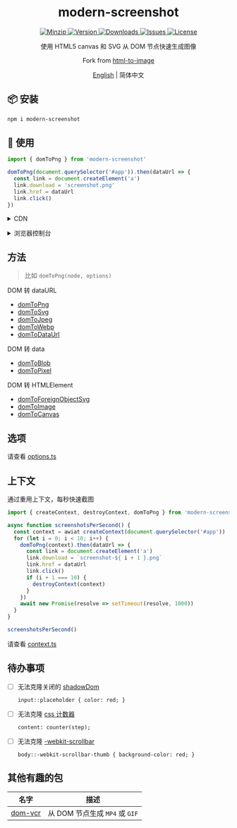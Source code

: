 <h1 align="center">modern-screenshot</h1>

<p align="center">
  <a href="https://unpkg.com/modern-screenshot">
    <img src="https://img.shields.io/bundlephobia/minzip/modern-screenshot" alt="Minzip">
  </a>
  <a href="https://www.npmjs.com/package/modern-screenshot">
    <img src="https://img.shields.io/npm/v/modern-screenshot.svg" alt="Version">
  </a>
  <a href="https://www.npmjs.com/package/modern-screenshot">
    <img src="https://img.shields.io/npm/dw/modern-screenshot" alt="Downloads">
  </a>
  <a href="https://github.com/qq15725/modern-screenshot/issues">
    <img src="https://img.shields.io/github/issues/qq15725/modern-screenshot" alt="Issues">
  </a>
  <a href="https://github.com/qq15725/modern-screenshot/blob/master/LICENSE">
    <img src="https://img.shields.io/npm/l/modern-screenshot.svg" alt="License">
  </a>
</p>

<p align="center">使用 HTML5 canvas 和 SVG 从 DOM 节点快速生成图像</p>

<p align="center">Fork from <a href="https://github.com/bubkoo/html-to-image">html-to-image</a></p>

<p align="center"><a href="README.md">English</a> | 简体中文</p>

## 📦 安装

```sh
npm i modern-screenshot
```

## 🦄 使用

```ts
import { domToPng } from 'modern-screenshot'

domToPng(document.querySelector('#app')).then(dataUrl => {
  const link = document.createElement('a')
  link.download = 'screenshot.png'
  link.href = dataUrl
  link.click()
})
```

<details>
<summary>CDN</summary><br>

```html
<script src="https://unpkg.com/modern-screenshot"></script>
<script>
  modernScreenshot.domToPng(document.querySelector('body')).then(dataUrl => {
    const link = document.createElement('a')
    link.download = 'screenshot.png'
    link.href = dataUrl
    link.click()
  })
</script>
```

<br></details>

<details>
<summary>浏览器控制台</summary><br>

> ⚠️ 由于 CORS 部分嵌入将失败

  ```js
  const script = document.createElement('script')
  script.src = "https://unpkg.com/modern-screenshot"
  document.getElementsByTagName('head')[0].appendChild(script)

  script.onload = () => {
    modernScreenshot
      .domToImage(document.querySelector('body'), {
        debug: true,
        progress: (current, total) => {
          console.log(`${ current }/${ total }`)
        }
      })
      .then(img => {
        const width = 600
        const height = img.height * (width / img.width)
        console.log('%c ', [
          `padding: 0 ${ width / 2 }px;`,
          `line-height: ${ height }px;`,
          `background-image: url('${ img.src }');`,
          `background-size: 100% 100%;`,
        ].join(''))
      })
  }
  ```

<br></details>

## 方法

> 比如 `domToPng(node, options)`

DOM 转 dataURL

- [domToPng](src/converts/dom-to-png.ts)
- [domToSvg](src/converts/dom-to-svg.ts)
- [domToJpeg](src/converts/dom-to-jpeg.ts)
- [domToWebp](src/converts/dom-to-webp.ts)
- [domToDataUrl](src/converts/dom-to-data-url.ts)

DOM 转 data

- [domToBlob](src/converts/dom-to-blob.ts)
- [domToPixel](src/converts/dom-to-pixel.ts)

DOM 转 HTMLElement

- [domToForeignObjectSvg](src/converts/dom-to-foreign-object-svg.ts)
- [domToImage](src/converts/dom-to-image.ts)
- [domToCanvas](src/converts/dom-to-canvas.ts)

## 选项

请查看 [options.ts](src/options.ts)

## 上下文

通过重用上下文，每秒快速截图

```ts
import { createContext, destroyContext, domToPng } from 'modern-screenshot'

async function screenshotsPerSecond() {
  const context = awiat createContext(document.querySelector('#app'))
  for (let i = 0; i < 10; i++) {
    domToPng(context).then(dataUrl => {
      const link = document.createElement('a')
      link.download = `screenshot-${ i + 1 }.png`
      link.href = dataUrl
      link.click()
      if (i + 1 === 10) {
        destroyContext(context)
      }
    })
    await new Promise(resolve => setTimeout(resolve, 1000))
  }
}

screenshotsPerSecond()
```

请查看 [context.ts](src/context.ts)

## 待办事项

- [ ] 无法克隆关闭的 [shadowDom](https://developer.mozilla.org/en-US/docs/Web/Web_Components/Using_shadow_DOM)

  `input::placeholder { color: red; }`

- [ ] 无法克隆 [css 计数器](https://developer.mozilla.org/en-US/docs/Web/CSS/CSS_Counter_Styles/Using_CSS_counters)

  `content: counter(step);`

- [ ] 无法克隆 [-webkit-scrollbar](https://developer.mozilla.org/en-US/docs/Web/CSS/::-webkit-scrollbar)

  `body::-webkit-scrollbar-thumb { background-color: red; }`

## 其他有趣的包

| 名字       | 描述                     |
|----------|------------------------|
| [dom-vcr] | 从 DOM 节点生成 `MP4` 或 `GIF` |

[dom-vcr]: https://github.com/qq15725/dom-vcr
